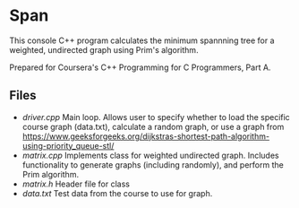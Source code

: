# Span

This console C++ program calculates the minimum spannning tree for a weighted, undirected graph
using Prim's algorithm.

Prepared for Coursera's C++ Programming for C Programmers, Part A.

## Files
- *driver.cpp* Main loop. Allows user to specify whether to load the specific course graph (data.txt), calculate a random graph, or use a graph from https://www.geeksforgeeks.org/dijkstras-shortest-path-algorithm-using-priority_queue-stl/ 
- *matrix.cpp* Implements class for weighted undirected graph. Includes functionality to generate graphs (including randomly), and perform the Prim algorithm.
- *matrix.h* Header file for class
- *data.txt* Test data from the course to use for graph.
